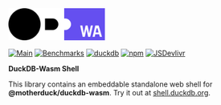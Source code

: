 <img src="https://raw.githubusercontent.com/duckdb/duckdb-wasm/main/misc/duckdb_wasm.svg" height="64">

[![Main](https://github.com/duckdb/duckdb-wasm/actions/workflows/main.yml/badge.svg)](https://github.com/duckdb/duckdb-wasm/actions/workflows/main.yml)
[![Benchmarks](https://github.com/duckdb/duckdb-wasm/actions/workflows/benchmarks.yml/badge.svg)](https://github.com/duckdb/duckdb-wasm/actions/workflows/benchmarks.yml)
[![duckdb](https://cdn.jsdelivr.net/npm/@motherduck/duckdb-wasm@latest/dist/img/duckdb_version_badge.svg)](https://github.com/duckdb/duckdb)
[![npm](https://img.shields.io/npm/v/@motherduck/duckdb-wasm?logo=npm)](https://www.npmjs.com/package/@motherduck/duckdb-wasm-shell/v/latest)
[![JSDevlivr](https://data.jsdelivr.com/v1/package/npm/@motherduck/duckdb-wasm-shell/badge?style=rounded)](https://www.jsdelivr.com/package/npm/@motherduck/duckdb-wasm-shell)

**DuckDB-Wasm Shell**

This library contains an embeddable standalone web shell for **@motherduck/duckdb-wasm**. Try it out at [shell.duckdb.org](https://shell.duckdb.org).
